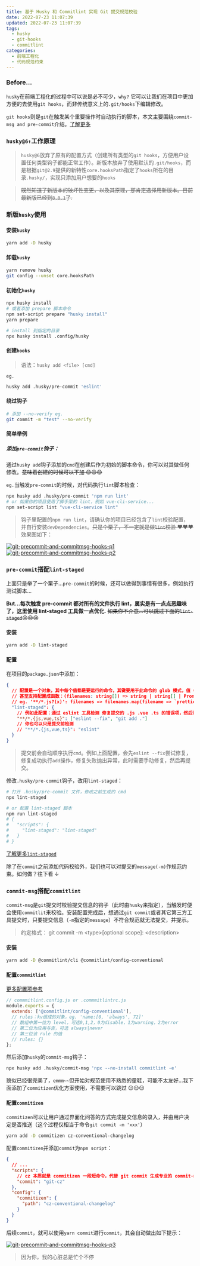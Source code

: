 ```yaml
---
title: 基于 Husky 和 Commitlint 实现 Git 提交规范校验
date: 2022-07-23 11:07:39
updated: 2022-07-23 11:07:39
tags:
  - husky
  - git-hooks
  - commitlint
categories:
  - 前端工程化
  - 代码规范约束
---
```


### Before...

`husky`在前端工程化的过程中可以说是必不可少，`why?` 它可以让我们在项目中更加方便的去使用`git hooks`，而非传统意义上的`.git/hooks`下编辑修改。

`git hooks`则是`git`在触发某个重要操作时自动执行的脚本，本文主要围绕`commit-msg and pre-commit`介绍。[了解更多](https://git-scm.com/docs/githooks)

<!-- more -->

### `husky@6↑`工作原理

> `husky@6`放弃了原有的配置方式（创建所有类型的`git hooks`，方便用户设置任何类型钩子都能正常工作）。新版本放弃了使用默认的`.git/hooks`，而是根据`git@2.9`提供的新特性`core.hooksPath`指定了`hooks`所在的目录`.husky/`，实现只添加用户想要的`hooks`

> ~~既然知道了新版本的破坏性变更，以及其原理，那肯定选择用新版本。目前最新版已经到`8.0.1`了.~~

### **新版`husky`使用**

#### 安装`husky`

```bash
yarn add -D husky
```

#### 卸载`husky`

```bash
yarn remove husky
git config --unset core.hooksPath
```

#### 初始化`husky`

```bash
npx husky install
# 或者添加 prepare 脚本命令
npm set-script prepare "husky install"
yarn prepare

# install 到指定的目录
npx husky install .config/husky
```

#### 创建`hooks`

> 语法：`husky add <file> [cmd]`

`eg.`

```bash
husky add .husky/pre-commit 'eslint'
```

#### 绕过钩子

```bash
# 添加 --no-verify eg.
git commit -m "test" --no-verify
```

#### 简单举例

##### 添加`pre-commit`钩子：

通过`husky add`钩子添加的`cmd`在创建后作为初始的脚本命令，你可以对其做任何修改。~~意味着创建的时候可以不加 😊😊😊~~

`eg.`当触发`pre-commit`的时候，对代码执行`lint`脚本检查：

```bash
npx husky add .husky/pre-commit 'npm run lint'
# or 如果你的项目使用了脚手架的 lint，例如 vue-cli-service...
npm set-script lint "vue-cli-service lint"
```

> 钩子里配置的`npm run lint`，请确认你的项目已经包含了`lint`校验配置，并自行安装`devDependencies`。~~只是个栗子，不一定就是做`lint`校验 ❤❤❤~~ 效果图如下：

[![git-precommit-and-commitmsg-hooks-p1](/images/engineering/git-precommit-and-commitmsg-hooks/p1.png)](/images/engineering/git-precommit-and-commitmsg-hooks/p1.png)
[![git-precommit-and-commitmsg-hooks-p2](/images/engineering/git-precommit-and-commitmsg-hooks/p2.png)](/images/engineering/git-precommit-and-commitmsg-hooks/p2.png)

### `pre-commit`搭配`lint-staged`

上面只是举了一个栗子...`pre-commit`的时候，还可以做得到事情有很多，例如执行测试脚本...

**But...每次触发 pre-commit 都对所有的文件执行 lint，属实是有一点点恶趣味了，这里使用 lint-staged 工具做一点优化.** ~~如果你不介意...可以跳过下面的`lint-staged`😢😢😢~~

#### 安装

```bash
yarn add -D lint-staged
```

#### 配置

在项目的`package.json`中添加：

```json
{
  // 配置是一个对象，其中每个值都是要运行的命令，其键要用于此命令的 glob 模式，值（cmd）可以是数组，如果是数组，则按顺序运行命令。
  // 甚至支持配置成函数：(filenames: string[]) => string | string[] | Promise<string | string[]>
  // eg. '**/*.js?(x)': filenames => filenames.map(filename => `prettier --write '${filename}'`)
  "lint-staged": {
    // 例如此配置：通过 eslint 工具检测 修复提交的 .js .vue .ts 的错误项，然后添加到暂存区
    "**/*.{js,vue,ts}": ["eslint --fix", "git add ."]
    // 你也可以只是提交前检测
    // "**/*.{js,vue,ts}": "eslint"
  }
}
```

> 提交前会自动顺序执行`cmd`。例如上面配置，会先`eslint --fix`尝试修复，修复成功执行`add`操作，修复失败抛出异常，此时需要手动修复，然后再提交。

修改`.husky/pre-commit`钩子，改用`lint-staged`：

```bash
# 打开 .husky/pre-commit 文件，修改之前生成的 cmd
npx lint-staged

# or 配置 lint-staged 脚本
npm run lint-staged
# {
#   "scripts": {
#     "lint-staged": "lint-staged"
#   }
# }
```

[了解更多`lint-staged`](https://github.com/okonet/lint-staged)

除了在`commit`之前添加代码校验外，我们也可以对提交的`message(-m)`作规范约束。如何做？往下看 ↓

### `commit-msg`搭配`commitlint`

`commit-msg`是`git`提交时校验提交信息的钩子（此时由`husky`来指定），当触发时便会使用`commitlit`来校验。安装配置完成后，想通过`git commit`或者其它第三方工具提交时，只要提交信息（`-m`指定的`message`）不符合规范就无法提交，并提示。

> 约定格式： git commit -m \<type\>[optional scope]: \<description\>

#### 安装

```bash
yarn add -D @commitlint/cli @commitlint/config-conventional
```

#### 配置`commmitlint`

[更多配置项参考](https://github.com/conventional-changelog/commitlint/blob/master/%40commitlint/config-conventional/index.js)

```javascript
// commmitlint.config.js or .commmitlintrc.js
module.exports = {
  extends: ['@commitlint/config-conventional'],
  // rules：kv组成的对象，eg. 'name:[0, 'always', 72]'
  // 数组中第一位为 level，可选0,1,2，0为disable，1为warning，2为error
  // 第二位为应用与否，可选 always|never
  // 第三位该 rule 的值
  // rules: {}
};
```

然后添加`husky`的`commit-msg`钩子：

```bash
npx husky add .husky/commit-msg 'npx --no-install commitlint -e'
```

貌似已经很完美了，`emmm~~`但开始对规范使用不熟悉的童鞋，可能不太友好...我下面添加了`commitizen`优化方案使用，不需要可以跳过 😌😌😌

#### 配置`commitizen`

`commitizen`可以让用户通过界面化问答的方式完成提交信息的录入，并由用户决定是否推送（这个过程仅相当于命令`git commit -m 'xxx'`）

```bash
yarn add -D commitizen cz-conventional-changelog
```

配置`commitizen`并添加`commit`为`npm script`：

```json
{
  // ...
  "scripts": {
    // cz 本质就是 commitizen 一段短命令，代替 git commit 生成专业的 commit-message
    "commit": "git-cz"
  },
  "config": {
    "commitizen": {
      "path": "cz-conventional-changelog"
    }
  }
}
```

后续`commit`，就可以使用`yarn commit`进行`commit`，其会自动做出如下提示：

[![git-precommit-and-commitmsg-hooks-p3](/images/engineering/git-precommit-and-commitmsg-hooks/p3.png)](/images/engineering/git-precommit-and-commitmsg-hooks/p3.png)

<div class="warning">

> 因为你，我的心脏总是忙个不停

</div>
